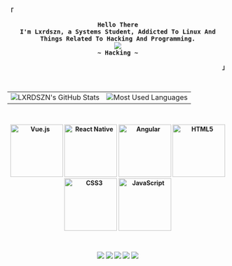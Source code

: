 <!-- Rxyhn's Aesthetic GitHub Profile -->
<div align="justify">

<!-- Profile -->
<p align="left"><strong><samp>「</samp></strong></p>
  <p align="center">
    <samp>
      <b>
        Hello There
      <br>
        I'm Lxrdszn, a Systems Student, Addicted To Linux And Things Related To Hacking And Programming.
      <br>
        <img src="https://readme-typing-svg.herokuapp.com?font=Iosevka&size=16&color=6791c9&center=true&width=410&height=45&lines=I+code+beautiful+and+aesthetic+programs.">
      <br>
      <b>
        ~ Hacking ~
      </b>
    </samp>
  </p>
<p align="right"><strong><samp>」</samp></strong></p>

<br>

<!-- Estadísticas de GitHub y Lenguajes más Usados -->
<div align="center">
  <table>
      <tr>
     <td><img src="https://github-readme-stats.vercel.app/api?username=LXRDSZN&show_icons=true&theme=dark&hide_border=true" alt="LXRDSZN's GitHub Stats"/></td>
<td><img src="https://github-readme-stats.vercel.app/api/top-langs/?username=LXRDSZN&theme=dark&hide_border=true&layout=compact" alt="Most Used Languages"/>
  </table>
</div>

<br> <!-- Espacio entre secciones -->

<!-- Iconos de Tecnologías -->
<div align="center">
  <img src="https://img.icons8.com/color/2x/vue-js.png" width="120" alt="Vue.js"/>
  <img src="https://upload.wikimedia.org/wikipedia/commons/thumb/a/a7/React-icon.svg/539px-React-icon.svg.png" width="120" alt="React Native">
  <img src="https://cdn.worldvectorlogo.com/logos/angular-icon.svg" width="120" alt="Angular"/>
  <img src="https://img.icons8.com/color/2x/html-5.png" width="120" alt="HTML5"/>
  <img src="https://img.icons8.com/color/2x/css3.png" width="120" alt="CSS3"/>
  <img src="https://static.vecteezy.com/system/resources/previews/027/127/560/non_2x/javascript-logo-javascript-icon-transparent-free-png.png" width="120" alt="JavaScript"/>
</div>

<br> <!-- Espacio entre secciones -->

<!-- Badges de Redes Sociales -->
<div align="center">
  <a href="https://www.youtube.com/channel/UC..."><img src="https://img.shields.io/badge/YouTube-FF0000?style=for-the-badge&logo=youtube&logoColor=white"/></a>
  <a href="https://www.instagram.com/..."><img src="https://img.shields.io/badge/-Instagram-%23E4405F?style=for-the-badge&logo=instagram&logoColor=white"/></a>
  <a href="https://www.twitch.tv/..."><img src="https://img.shields.io/badge/Twitch-9146FF?style=for-the-badge&logo=twitch&logoColor=white"/></a>
  <a href="mailto:..."><img src="https://img.shields.io/badge/-Gmail-%23333?style=for-the-badge&logo=gmail&logoColor=white"/></a>
  <a href="https://www.linkedin.com/in/..."><img src="https://img.shields.io/badge/-LinkedIn-%230077B5?style=for-the-badge&logo=linkedin&logoColor=white"/></a>
</div>

</div>
